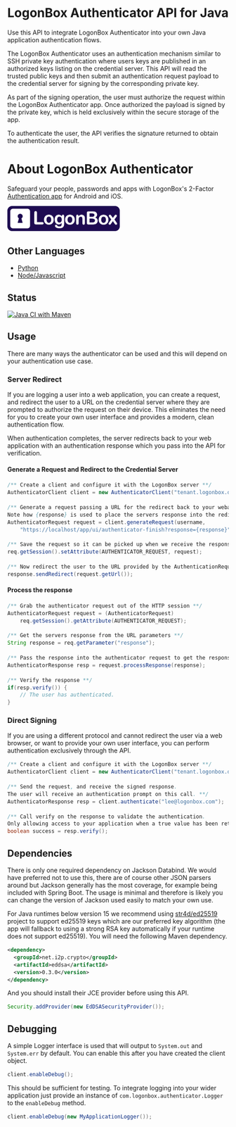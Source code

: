 # LogonBox Authenticator API for Java

Use this API to integrate LogonBox Authenticator into your own Java application authentication flows.  

The LogonBox Authenticator uses an authentication mechanism similar to SSH private key authentication where users keys are published in an authorized keys listing on the credential server. This API will read the trusted public keys and then submit an authentication request payload to the credential server for signing by the corresponding private key. 

As part of the signing operation, the user must authorize the request within the LogonBox Authenticator app. Once authorized the payload is signed by the private key, which is held exclusively within the secure storage of the app. 

To authenticate the user, the API verifies the signature returned to obtain the authentication result.

# About LogonBox Authenticator

Safeguard your people, passwords and apps with LogonBox's 2-Factor [Authentication app](https://www.logonbox.com/content/logonbox-authenticator/) for Android and iOS. 

<img src="src/web/logonbox-logo.png" width="256">

## Other Languages

 * [Python](https://github.com/nervepoint/logonbox-authenticator-python)
 * [Node/Javascript](https://github.com/nervepoint/logonbox-authenticator-nodejs)

## Status

[![Java CI with Maven](https://github.com/nervepoint/logonbox-authenticator-java/actions/workflows/maven.yml/badge.svg)](https://github.com/nervepoint/logonbox-authenticator-java/actions/workflows/maven.yml)

## Usage

There are many ways the authenticator can be used and this will depend on your authentication use case. 

### Server Redirect

If you are logging a user into a web application, you can create a request, and redirect the user to a URL on the credential server where they are prompted to authorize the request on their device. This eliminates the need for you to create your own user interface and provides a modern, clean authentication flow. 

When authentication completes, the server redirects back to your web application with an authentication response which you pass into the API for verification. 

#### Generate a Request and Redirect to the Credential Server
```java
/** Create a client and configure it with the LogonBox server **/
AuthenticatorClient client = new AuthenticatorClient("tenant.logonbox.directory");

/** Generate a request passing a URL for the redirect back to your webapp.
Note how {response} is used to place the servers response into the redirected URL **/
AuthenticatorRequest request = client.generateRequest(username,
    "https://localhost/app/ui/authenticator-finish?response={response}");

/** Save the request so it can be picked up when we receive the response **/
req.getSession().setAttribute(AUTHENTICATOR_REQUEST, request);

/** Now redirect the user to the URL provided by the AuthenticationRequest **/
response.sendRedirect(request.getUrl());
```

#### Process the response
```java
/** Grab the authenticator request out of the HTTP session **/
AuthenticatorRequest request = (AuthenticatorRequest) 
    req.getSession().getAttribute(AUTHENTICATOR_REQUEST);

/** Get the servers response from the URL parameters **/
String response = req.getParameter("response");

/** Pass the response into the authenticator request to get the response. **/
AuthenticatorResponse resp = request.processResponse(response);
			
/** Verify the response **/
if(resp.verify()) {
    // The user has authenticated.
}
```


### Direct Signing

If you are using a different protocol and cannot redirect the user via a web browser, or want to provide your own user interface, you can perform authentication exclusively through the API. 

```java
/** Create a client and configure it with the LogonBox server **/
AuthenticatorClient client = new AuthenticatorClient("tenant.logonbox.directory");

/** Send the request, and receive the signed response. 
The user will receive an authentication prompt on this call. **/
AuthenticatorResponse resp = client.authenticate("lee@logonbox.com");
	
/** Call verify on the response to validate the authentication. 
Only allowing access to your application when a true value has been returned. **/
boolean success = resp.verify();
```

## Dependencies

There is only one required dependency on Jackson Databind. We would have preferred not to use this, there are of course other JSON parsers around but Jackson generally has the most coverage, for example being included with Spring Boot. The usage is minimal and therefore is likely you can change the version of Jackson used easily to match your own use.

For Java runtimes below version 15 we recommend using [str4d/ed25519](https://github.com/str4d/ed25519-java) project to support ed25519 keys which are our preferred key algorithm (the app will fallback to using a strong RSA key automatically if your runtime does not support ed25519). You will need the following Maven dependency.

```xml
<dependency>
  <groupId>net.i2p.crypto</groupId>
  <artifactId>eddsa</artifactId>
  <version>0.3.0</version>
</dependency>
```

And you should install their JCE provider before using this API.

```java
Security.addProvider(new EdDSASecurityProvider());
```

## Debugging

A simple Logger interface is used that will output to `System.out` and `System.err` by default. You can enable this after you have created the client object.

```java
client.enableDebug();
```

This should be sufficient for testing. To integrate logging into your wider application just provide an instance of `com.logonbox.authenticator.Logger` to the `enableDebug` method.

```java
client.enableDebug(new MyApplicationLogger());
```
